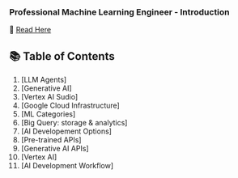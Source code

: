 ### Professional Machine Learning Engineer - Introduction  
📘 <a href='https://fern-stop-81f.notion.site/Machine-Learning-Engineer-Learning-Path-Introduction-1b313f9f5c038013840bf69971e5759e?pvs=74'> Read Here </a> 

## 📚 Table of Contents

1. [LLM Agents]
2. [Generative AI]
3. [Vertex AI Sudio]
4. [Google Cloud Infrastructure]
5. [ML Categories]
6. [Big Query: storage & analytics]
7. [AI Developement Options]
8. [Pre-trained APIs]
9. [Generative AI APIs]
10. [Vertex AI]
11. [AI Development Workflow]
    
